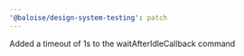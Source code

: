 ```yaml
---
'@baloise/design-system-testing': patch
---
```


Added a timeout of 1s to the waitAfterIdleCallback command
